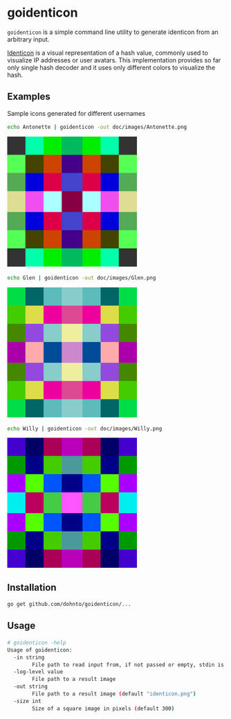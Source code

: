 # goidenticon

`goidenticon` is a simple command line utility to generate identicon from an arbitrary input.

[Identicon](https://en.wikipedia.org/wiki/Identicon) is a visual representation of a hash value,
commonly used to visualize IP addresses or user avatars.
This implementation provides so far only single hash decoder and it uses only different colors to
visualize the hash.

## Examples

Sample icons generated for different usernames

```bash
echo Antonette | goidenticon -out doc/images/Antonette.png
```

![Antonette](https://github.com/dohnto/goidenticon/raw/master/doc/images/Antonette.png "Antonette")

```bash
echo Glen | goidenticon -out doc/images/Glen.png
```

![Glen](https://github.com/dohnto/goidenticon/raw/master/doc/images/Glen.png "Glen")

```bash
echo Willy | goidenticon -out doc/images/Willy.png
```

![Willy](https://github.com/dohnto/goidenticon/raw/master/doc/images/Willy.png "Willy")

## Installation

```bash
go get github.com/dohnto/goidenticon/...
```

## Usage

```bash
# goidenticon -help
Usage of goidenticon:
  -in string
    	File path to read input from, if not passed or empty, stdin is used
  -log-level value
    	File path to a result image
  -out string
    	File path to a result image (default "identicon.png")
  -size int
    	Size of a square image in pixels (default 300)
 ```